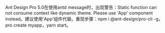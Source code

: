 Ant Design Pro 5.0在使用antd message时，出现警告：Static function can not consume context like dynamic theme. Please use 'App' component instead。建议使用'App'组件代替。重现步骤：npm i @ant-design/pro-cli -g，pro create myapp，yarn start。
